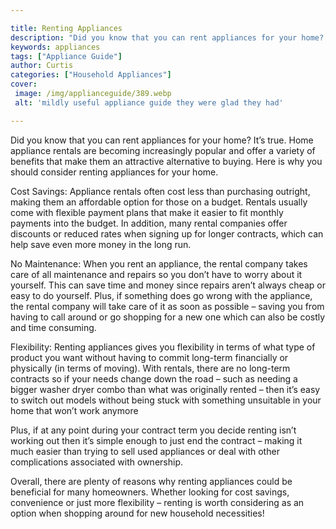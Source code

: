 ```yaml
---

title: Renting Appliances
description: "Did you know that you can rent appliances for your home? It’s true. Home appliance rentals are becoming increasingly popular and o...get more detail"
keywords: appliances
tags: ["Appliance Guide"]
author: Curtis
categories: ["Household Appliances"]
cover: 
 image: /img/applianceguide/389.webp
 alt: 'mildly useful appliance guide they were glad they had'

---
```


Did you know that you can rent appliances for your home? It’s true. Home appliance rentals are becoming increasingly popular and offer a variety of benefits that make them an attractive alternative to buying. Here is why you should consider renting appliances for your home. 

Cost Savings: Appliance rentals often cost less than purchasing outright, making them an affordable option for those on a budget. Rentals usually come with flexible payment plans that make it easier to fit monthly payments into the budget. In addition, many rental companies offer discounts or reduced rates when signing up for longer contracts, which can help save even more money in the long run. 

No Maintenance: When you rent an appliance, the rental company takes care of all maintenance and repairs so you don’t have to worry about it yourself. This can save time and money since repairs aren’t always cheap or easy to do yourself. Plus, if something does go wrong with the appliance, the rental company will take care of it as soon as possible – saving you from having to call around or go shopping for a new one which can also be costly and time consuming. 

Flexibility: Renting appliances gives you flexibility in terms of what type of product you want without having to commit long-term financially or physically (in terms of moving). With rentals, there are no long-term contracts so if your needs change down the road – such as needing a bigger washer dryer combo than what was originally rented – then it’s easy to switch out models without being stuck with something unsuitable in your home that won’t work anymore

Plus, if at any point during your contract term you decide renting isn’t working out then it’s simple enough to just end the contract – making it much easier than trying to sell used appliances or deal with other complications associated with ownership. 

Overall, there are plenty of reasons why renting appliances could be beneficial for many homeowners. Whether looking for cost savings, convenience or just more flexibility – renting is worth considering as an option when shopping around for new household necessities!
